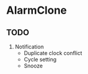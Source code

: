 # AlarmClone

## TODO
1. Notification
    - Duplicate clock conflict
    - Cycle setting
    - Snooze
